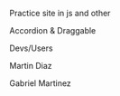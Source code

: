 Practice site in js and other

Accordion &amp; Draggable



Devs/Users



Martin Diaz

Gabriel Martinez
